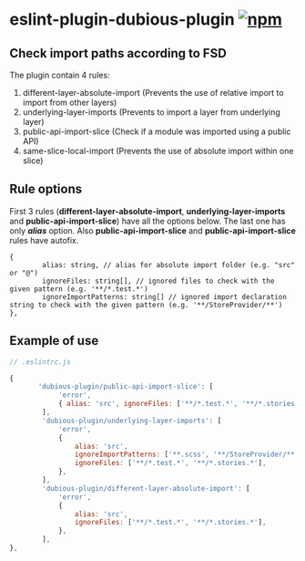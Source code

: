 # eslint-plugin-dubious-plugin [![npm](https://img.shields.io/badge/npm-v1.4.4-blue.svg)](https://www.npmjs.com/package/eslint-plugin-dubious-plugin)

## Check import paths according to FSD

The plugin contain 4 rules:

1. different-layer-absolute-import (Prevents the use of relative import to import from other layers)
2. underlying-layer-imports (Prevents to import a layer from underlying layer)
3. public-api-import-slice (Check if a module was imported using a public API)
4. same-slice-local-import (Prevents the use of absolute import within one slice)

## Rule options

First 3 rules (**different-layer-absolute-import**, **underlying-layer-imports** and **public-api-import-slice**) have all the options below. The last one has only **_alias_** option. Also **public-api-import-slice** and **public-api-import-slice** rules have autofix.

```
{
        alias: string, // alias for absolute import folder (e.g. "src" or "@")
        ignoreFiles: string[], // ignored files to check with the given pattern (e.g. '**/*.test.*')
        ignoreImportPatterns: string[] // ignored import declaration string to check with the given pattern (e.g. '**/StoreProvider/**')
},
```

## Example of use

```js
// .eslintrc.js

{
       'dubious-plugin/public-api-import-slice': [
            'error',
            { alias: 'src', ignoreFiles: ['**/*.test.*', '**/*.stories.*'] },
        ],
        'dubious-plugin/underlying-layer-imports': [
            'error',
            {
                alias: 'src',
                ignoreImportPatterns: ['**.scss', '**/StoreProvider/**'],
                ignoreFiles: ['**/*.test.*', '**/*.stories.*'],
            },
        ],
        'dubious-plugin/different-layer-absolute-import': [
            'error',
            {
                alias: 'src',
                ignoreFiles: ['**/*.test.*', '**/*.stories.*'],
            },
        ],
},
```
